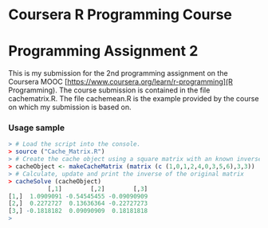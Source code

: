 # Coursera R Programming Course #
# Programming Assignment 2 #

This is my submission for the 2nd programming assignment on the Coursera MOOC [https://www.coursera.org/learn/r-programming](R Programming).  The course submission is contained in the file cachematrix.R.  The file cachemean.R is the example provided by the course on which my submission is based on. 


### Usage sample
```R
> # Load the script into the console.
> source ("Cache_Matrix.R")
> # Create the cache object using a square matrix with an known inverse.
> cacheObject <- makeCacheMatrix (matrix (c (1,0,1,2,4,0,3,5,6),3,3))
> # Calculate, update and print the inverse of the original matrix
> cacheSolve (cacheObject)
           [,1]        [,2]        [,3]
[1,]  1.0909091 -0.54545455 -0.09090909
[2,]  0.2272727  0.13636364 -0.22727273
[3,] -0.1818182  0.09090909  0.18181818
> 
```

